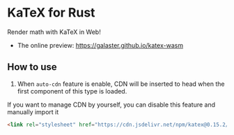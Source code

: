 KaTeX for Rust
==============

Render math with KaTeX in Web!

- The online preview: https://galaster.github.io/katex-wasm

## How to use

1. When `auto-cdn` feature is enable, CDN will be inserted to head when the first component of this type is loaded.

If you want to manage CDN by yourself, you can disable this feature and manually import it

```html
<link rel="stylesheet" href="https://cdn.jsdelivr.net/npm/katex@0.15.2/dist/katex.min.css">
```
